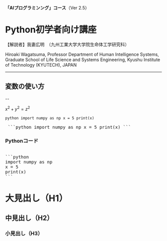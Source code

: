 **「AIプログラミンング」コース**（Ver 2.5）

# Python初学者向け講座

【解説者】我妻広明　（九州工業大学大学院生命体工学研究科）

Hiroaki  Wagatsuma, Professor
Department of Human Intelligence Systems,
Graduate School of Life Science and Systems Engineering,
Kyushu Institute of Technology   (KYUTECH), JAPAN

---

## 変数の使い方

--


$x^2 + y^2 = z^2$


```python import numpy as np x = 5 print(x) ```


<pre> ```python import numpy as np x = 5 print(x) ``` </pre>

### Pythonコード
<pre> 
```python
import numpy as np
x = 5
print(x)
```
</pre> 

# 大見出し（H1）

## 中見出し（H2）

### 小見出し（H3）
